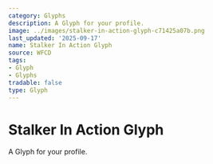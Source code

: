 ```yaml
---
category: Glyphs
description: A Glyph for your profile.
image: ../images/stalker-in-action-glyph-c71425a07b.png
last_updated: '2025-09-17'
name: Stalker In Action Glyph
source: WFCD
tags:
- Glyph
- Glyphs
tradable: false
type: Glyph
---
```


# Stalker In Action Glyph

A Glyph for your profile.

